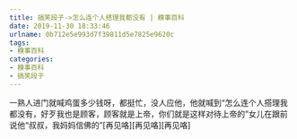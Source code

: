 ```yaml
---
title: 搞笑段子->怎么连个人搭理我都没有 | 糗事百科
date: 2019-11-30 18:33:46
urlname: 0b712e5e993d7f39811d5e7825e9620c
tags: 
- 糗事百科
categories:
- 糗事百科
- 搞笑段子
---
```

一熟人进门就喊鸡蛋多少钱呀，都挺忙，没人应他，他就喊到“怎么连个人搭理我都没有，好歹我也是顾客，顾客就是上帝，你们就是这样对待上帝的”女儿在跟前说他“叔叔，我妈妈信佛的”[再见咯][再见咯][再见咯]


